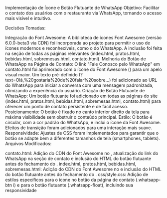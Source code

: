 Implementação de Ícone e Botão Flutuante de WhatsApp
Objetivo: Facilitar o contato dos usuários com o restaurante via WhatsApp, tornando o acesso mais visível e intuitivo.

Decisões Tomadas:

Integração do Font Awesome: A biblioteca de ícones Font Awesome (versão 6.0.0-beta3 via CDN) foi incorporada ao projeto para permitir o uso de ícones modernos e reconhecíveis, como o do WhatsApp. A inclusão foi feita na seção <head> de todas as páginas relevantes (index.html, pratos.html, bebidas.html, sobremesas.html, contato.html).
Melhoria do Botão de WhatsApp na Página de Contato: O link "Fale Conosco pelo WhatsApp" em contato.html foi aprimorado com o ícone do Font Awesome (<i class="fab fa-whatsapp"></i>) para um apelo visual maior. Um texto pré-definido (?text=Olá,%20gostaria%20de%20falar%20sobre...) foi adicionado ao URL do WhatsApp para iniciar a conversa com uma mensagem padronizada, otimizando a experiência do usuário.
Criação de Botão Flutuante de WhatsApp: Um botão flutuante foi adicionado em todas as páginas do site (index.html, pratos.html, bebidas.html, sobremesas.html, contato.html) para oferecer um ponto de contato persistente e de fácil acesso.
Posicionamento: O botão é fixado no canto inferior direito da tela para máxima visibilidade sem obstruir o conteúdo principal.
Estilo: O botão é circular, com a cor padrão do WhatsApp, e inclui o ícone da Font Awesome. Efeitos de transição foram adicionados para uma interação mais suave.
Responsividade: Ajustes de CSS foram implementados para garantir que o botão se adapte bem a diferentes tamanhos de tela (smartphones, tablets).
Arquivos Modificados:

contato.html: Adição do CDN do Font Awesome no <head>, atualização do link do WhatsApp na seção de contato e inclusão do HTML do botão flutuante antes do fechamento do </body>.
index.html, pratos.html, bebidas.html, sobremesas.html: Adição do CDN do Font Awesome no <head> e inclusão do HTML do botão flutuante antes do fechamento do </body>.
css/style.css: Adição de estilos específicos para o ícone no botão da página de contato (.whatsapp-btn i) e para o botão flutuante (.whatsapp-float), incluindo sua responsividade